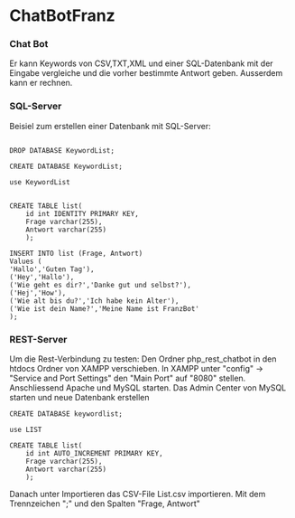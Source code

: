 # ChatBotFranz
 ### Chat Bot
 
 Er kann Keywords von CSV,TXT,XML und einer SQL-Datenbank mit der Eingabe vergleiche und die vorher bestimmte Antwort geben.
 Ausserdem kann er rechnen.
 
 ### SQL-Server
 Beisiel zum erstellen einer Datenbank mit SQL-Server:
 ```
 
 DROP DATABASE KeywordList;

 CREATE DATABASE KeywordList;

 use KeywordList


 CREATE TABLE list(
     id int IDENTITY PRIMARY KEY,
     Frage varchar(255),
     Antwort varchar(255)
     );

 INSERT INTO list (Frage, Antwort)
 Values (
 'Hallo','Guten Tag'),
 ('Hey','Hallo'),
 ('Wie geht es dir?','Danke gut und selbst?'),
 ('Hej','How'),
 ('Wie alt bis du?','Ich habe kein Alter'),
 ('Wie ist dein Name?','Meine Name ist FranzBot'
 );
 ```
### REST-Server 
Um die Rest-Verbindung zu testen:
Den Ordner php_rest_chatbot in den htdocs Ordner von XAMPP verschieben.
In XAMPP unter "config" -> "Service and Port Settings" den "Main Port" auf "8080" stellen.
Anschliessend Apache und MySQL starten.
Das Admin Center von MySQL starten und neue Datenbank erstellen


```
CREATE DATABASE keywordlist;

use LIST

CREATE TABLE list(
    id int AUTO_INCREMENT PRIMARY KEY,
    Frage varchar(255),
    Antwort varchar(255)
    );
```

Danach unter Importieren das CSV-File List.csv importieren. Mit dem Trennzeichen ";" und den Spalten "Frage, Antwort"

 
